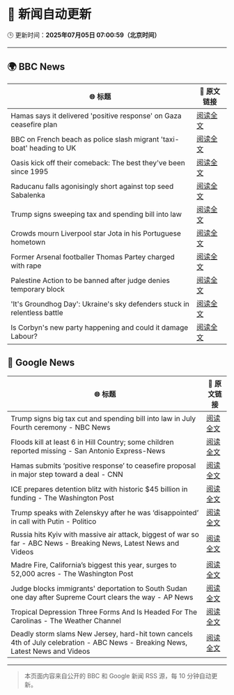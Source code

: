 # 🧠 新闻自动更新

🕒 更新时间：**2025年07月05日 07:00:59（北京时间）**

---

## 🌍 BBC News

| 🌐 标题 | 🔗 原文链接 |
|--------|-------------|
| Hamas says it delivered 'positive response' on Gaza ceasefire plan | [阅读全文](https://www.bbc.com/news/articles/cnvmrmvp98go) |
| BBC on French beach as police slash migrant 'taxi-boat' heading to UK | [阅读全文](https://www.bbc.com/news/articles/c5ygjjxjlplo) |
| Oasis kick off their comeback: The best they've been since 1995 | [阅读全文](https://www.bbc.com/news/articles/cn9y5z5nqe1o) |
| Raducanu falls agonisingly short against top seed Sabalenka | [阅读全文](https://www.bbc.com/sport/tennis/articles/cj3ry7v6gmlo) |
| Trump signs sweeping tax and spending bill into law | [阅读全文](https://www.bbc.com/news/articles/cpvjlj3n1vmo) |
| Crowds mourn Liverpool star Jota in his Portuguese hometown | [阅读全文](https://www.bbc.com/news/articles/c8xvr9v1exlo) |
| Former Arsenal footballer Thomas Partey charged with rape | [阅读全文](https://www.bbc.com/news/articles/c39zr7y9ep3o) |
| Palestine Action to be banned after judge denies temporary block | [阅读全文](https://www.bbc.com/news/articles/c93901n9z0qo) |
| 'It's Groundhog Day': Ukraine's sky defenders stuck in relentless battle | [阅读全文](https://www.bbc.com/news/articles/c4gkzgqe30yo) |
| Is Corbyn's new party happening and could it damage Labour? | [阅读全文](https://www.bbc.com/news/articles/cedg56670qdo) |

## 📰 Google News

| 🌐 标题 | 🔗 原文链接 |
|--------|-------------|
| Trump signs big tax cut and spending bill into law in July Fourth ceremony - NBC News | [阅读全文](https://news.google.com/rss/articles/CBMiugFBVV95cUxPeUx2NjAxWUU1Q1RpUWJKWXQ2TDRBTDhrRTJMTko3OHVzWnhWSFNPV01XMjRQN1BsNUNPZm5LYVRFRkMtbU5lcGM5ZnppSkNDTFcyOFh2dElvVmtzek40QksxWnIxYzNGRmNvVXRFbENkdmJzbVFySUh5QnZaMHpFSGNkRWdpa2ZadjZJVU1QSFcxaEdIYzQ1QXYtWHp4SlpYa2hRZzNYTGJKX3FXYXVRLVJOMTJCMHV0bUHSAVZBVV95cUxPSm80eDVZWUhFUDVnRnM3bnMyWXE2cEVLaFc4S05Wb0lJSzdOV0NQVGFwUTQwWm96X2VLM04zbDZvNXNVYWo0RzNPWGp6Vk5mWXE1cGdTQQ?oc=5) |
| Floods kill at least 6 in Hill Country; some children reported missing - San Antonio Express-News | [阅读全文](https://news.google.com/rss/articles/CBMilAFBVV95cUxOemxUZEp4V3daQ3dWOVoxYjBaSm12dTF2SlJGR1BMcUp5REp4VXVTdUJOWWdqd3BVdDhtZElrOVBNbXhERTlhTmVxcnRRMEpMSXU4TVZSdkpjVXYycnhIckl5N3hWUDg0RjAyVmZLcnhtMWZxZG93Wmo0a1E1V2RIS3lTY042RS1yWjhmekdYMHFHQWpt?oc=5) |
| Hamas submits ‘positive response’ to ceasefire proposal in major step toward a deal - CNN | [阅读全文](https://news.google.com/rss/articles/CBMikwFBVV95cUxNdm9PcXk2SHhwMVY0YzVUNzBISTBIdzFlUWp3c2h3RU5weVkzTjRvR2ItLWw0R1BLOE1JR1p4UVh5aEMtYVRWMkc1bTFHazdfTWZaUUcyVnMyR1BhMHdlNFNOYzQxX1Nzejd4WlU3VWRXajZCMlVCWHFISDgzX1BSNXp4NmJTMlBJRzBqZjNNb2FfdUHSAZgBQVVfeXFMTWtWWmphSHREd1BmTUFPVW9RTmdRdm50YUZIRS1MZFo0ZmxqajEtazZIdy1kN1VOWVVKejhRNjBjTjFyaGhYMkRmZkwtQ0praVNtZ3B5UWotYWl5d2owU2ZmUDhMNVNEb3NVSzI5QVFUTk96YlVhSHotc0F4d0VBT1BtUWh4UWhnZnZGbWlIaW5HTF9ScEsydUo?oc=5) |
| ICE prepares detention blitz with historic $45 billion in funding - The Washington Post | [阅读全文](https://news.google.com/rss/articles/CBMijwFBVV95cUxNQ21vazhQMFBFMmNXMlFQcWJiaWdGMGdMaWtiUTRmUjY2TWZuSjYtSTZlY0lYc1BULTBIUWtsUFZjSTJoUlRHOE5IdzUxVTNjVVNlN0VUZ29lZ09IYnQ0c1h0RlBnR3VfMWYxd0tmM0JIeTFoeEtaTDFjMHk1UGZCZzhNTF9nSFVYWFZFcDFTYw?oc=5) |
| Trump speaks with Zelenskyy after he was ‘disappointed’ in call with Putin - Politico | [阅读全文](https://news.google.com/rss/articles/CBMiggFBVV95cUxPY0VQMTB2d29uUzhVd0FqbWRxMzJQUUZ3dVJYTW9ySzR5a0lhby1YeEpnSm1vLXJueHJ3NXNteEQtVUNQX0M1XzZpM1Q3MHpHTGwwMC1iZk5ZUWVyMTh6Y0lrT0F6eUxXcndOeE9BWUpCTUZBTExJTFZ6YWhIUHVKc3lB?oc=5) |
| Russia hits Kyiv with massive air attack, biggest of war so far - ABC News - Breaking News, Latest News and Videos | [阅读全文](https://news.google.com/rss/articles/CBMipgFBVV95cUxPV29CSXNBZnRHcm55blM5WlYwUWNEV19JOUlJMWE5bktQak5VMWpsNTZvc1lqcEZjQ0Z2aVZMcUZsaGNYRVB4QW14OTBiNGhDaGpCQW9hQk5IUWstNGlTMU1kbGV2N0ZCelYya014TmhKaTQ0dG5TbnFyaEFVTTVZWVNIa1Z1LWwzRnpkZ3ZGaE1aMVJ5WkJwaXJON3ZiYWRHaTBHdEhB0gGrAUFVX3lxTE5RX3I4eGNCZzltdjRySkdQVkJlZnl4YzY1Vk1kcUpfRGJJekZCRFJYZE9FZ2lGaFJuSWl4UE5EcFNhQUZzV0kxRG1HNzdvQ3dURzVLM19naVVWQ1F6YWtsYTVDcmNnREQ5cEtFQWxhdXo0cEtuSHJ5Vk1kOHlsdHBWYlRnSVpnYTNXUFc5cGdPYWZDSS04QTBOLVU2NnpRUEllRkVKRWhjYkdJRQ?oc=5) |
| Madre Fire, California’s biggest this year, surges to 52,000 acres - The Washington Post | [阅读全文](https://news.google.com/rss/articles/CBMie0FVX3lxTFBYM3JHUi1ha3lNYXdYYVFsYUs0QTFfWHFZcnB6czRZOFE0RGwxdlRscGhSb2lDWTAyS20xb2xDY185WW50REt5dG1XY1k5dmVEbzNxSmVBZWdoRHFGTy0xRFc3S1g2bHhQNkdESW1QSGRDdGlwM190U1RqWQ?oc=5) |
| Judge blocks immigrants' deportation to South Sudan one day after Supreme Court clears the way - AP News | [阅读全文](https://news.google.com/rss/articles/CBMingFBVV95cUxNenhGVDh6emN5MjNmY3hFVGFpb2txUjh5ZjdwZjdtdjdYRF9xSVJqanIya180MFV5NTMtVHdkT1ZWSWdwNUZ0YjJYWW9Na2lqMC0tWlZhVlZmN0JhWHB4LW81VHdSS0F1bnpMcmlKbW85UXh1M2o3dzJzaHVMaDVVdG5CalZJTjkyWC1UQ3RNRmE1LW55WVVFckFrUFIyQQ?oc=5) |
| Tropical Depression Three Forms And Is Headed For The Carolinas - The Weather Channel | [阅读全文](https://news.google.com/rss/articles/CBMilwFBVV95cUxPN1VpN2l3Y3BhVHRPQzZ1U0JWeFM0ZkZJWTNfbFA4YXo0cGpHYXhPS3dCYmhPU2F2SWV0T0kzQTNkdy1XV1NtNnUtNEowTkVQdGhtMm9QUHlhRHRsbjFNd1pEb3huSHJUQTdUYXZHeUpaMHl4ZUpNV295Q1Z5eDRVNzYyQ3VtLXFNYURkTHlPV3c2R09fd2Rn?oc=5) |
| Deadly storm slams New Jersey, hard-hit town cancels 4th of July celebration - ABC News - Breaking News, Latest News and Videos | [阅读全文](https://news.google.com/rss/articles/CBMikgFBVV95cUxQaEwyZVlkSVFLTnNrN3FkNEZheVB5ajNUTmRTcDBZbWVGWjJCZWtLeGU1bW43VElFMXRHZmFHdFFhWHdwMHBRV2ZLV0l6UTBTcVdFOFpldXp2SEtoeURhSU9rQVFFV1UzbUs0TFltSENOV09iQVNNSXk3NkJvZjlRckwzY3ZOWUhoY19DMjhPVEl1Z9IBlwFBVV95cUxObXRQMlNfdWpXaUE4a25lbWpfQnoyZ25JbTViYnRXcHBwdXNvYlpScV8teTBRNFZENWxYNXF3T1kyUHJxN2RYOV9PNlZSbzRkWExmWXAxc0JDR0Nib2tJMmxGM1VUdFRNTXBPS05CaTZkOFljTWZFazMxN3A4NDZublNHTXEzQ0cxTVE1d0ZGYURfalRXN093?oc=5) |

---
> 本页面内容来自公开的 BBC 和 Google 新闻 RSS 源，每 10 分钟自动更新。